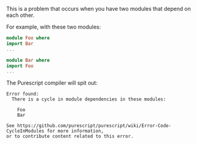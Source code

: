 This is a problem that occurs when you have two modules that depend on each other.

For example, with these two modules:

```purescript
module Foo where
import Bar
...
```

```purescript
module Bar where
import Foo
...
```

The Purescript compiler will spit out:
```
Error found:
  There is a cycle in module dependencies in these modules:

    Foo
    Bar

See https://github.com/purescript/purescript/wiki/Error-Code-CycleInModules for more information,
or to contribute content related to this error.
```